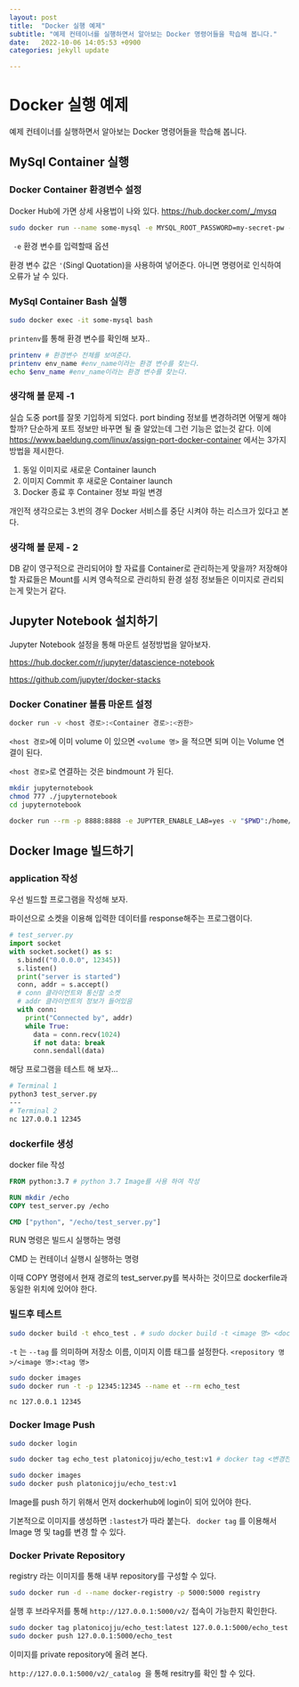 ```yaml
---
layout: post
title:  "Docker 실행 예제"
subtitle: "예제 컨테이너를 실행하면서 알아보는 Docker 명령어들을 학습해 봅니다."
date:   2022-10-06 14:05:53 +0900
categories: jekyll update

---
```


# Docker 실행 예제

예제 컨테이너를 실행하면서 알아보는 Docker 명령어들을 학습해 봅니다.

## MySql Container 실행

### Docker Container 환경변수 설정

Docker Hub에 가면 상세 사용법이 나와 있다. https://hub.docker.com/_/mysq

``` bash
sudo docker run --name some-mysql -e MYSQL_ROOT_PASSWORD=my-secret-pw -d mysql:tag
```

``` -e```  환경 변수를 입력할때 옵션

환경 변수 값은 ```'```(Singl Quotation)을 사용하여 넣어준다. 아니면 명령어로 인식하여 오류가 날 수 있다.

### MySql Container Bash 실행

``` bash
sudo docker exec -it some-mysql bash
```

```printenv```를 통해 환경 변수를 확인해 보자..

```bash
printenv # 환경변수 전체를 보여준다.
printenv env_name #env_name이라는 환경 변수를 찾는다.
echo $env_name #env_name이라는 환경 변수를 찾는다.
```



### 생각해 볼 문제 -1

실습 도중 port를 잘못 기입하게 되었다. port binding 정보를 변경하려면 어떻게 해야 할까? 단순하게 포트 정보만 바꾸면 될 줄 알았는데 그런 기능은 없는것 같다. 이에 https://www.baeldung.com/linux/assign-port-docker-container 에서는 3가지 방법을 제시한다.

1. 동일 이미지로 새로운 Container launch
2. 이미지 Commit 후 새로운 Container launch
3. Docker 종료 후 Container 정보 파일 변경

 개인적 생각으로는 3.번의 경우 Docker 서비스를 중단 시켜야 하는 리스크가 있다고 본다.  



### 생각해 볼 문제 - 2 

DB 같이 영구적으로 관리되어야 할 자료를 Container로 관리하는게 맞을까? 저장해야 할 자료들은 Mount를 시켜 영속적으로 관리하되 환경 설정 정보들은 이미지로 관리되는게 맞는거 같다.





## Jupyter Notebook 설치하기

Jupyter Notebook 설정을 통해 마운트 설정방법을 알아보자.

https://hub.docker.com/r/jupyter/datascience-notebook

https://github.com/jupyter/docker-stacks



### Docker Conatiner 볼륨 마운트 설정

``` bash
docker run -v <host 경로>:<Container 경로>:<권한> 
```

`<host 경로>`에  이미 volume 이 있으면 `<volume 명>` 을 적으면 되며 이는 Volume 연결이 된다.

`<host 경로>`로 연결하는 것은 bindmount 가 된다.


``` bash
mkdir jupyternotebook
chmod 777 ./jupyternotebook
cd jupyternotebook

docker run --rm -p 8888:8888 -e JUPYTER_ENABLE_LAB=yes -v "$PWD":/home/jovyan/work:rw jupyter/datascience-notebook
```





## Docker Image 빌드하기

### application 작성

우선 빌드할 프로그램을 작성해 보자.


파이선으로 소켓을 이용해 입력한 데이터를 response해주는 프로그램이다.

``` python
# test_server.py
import socket
with socket.socket() as s:
  s.bind(("0.0.0.0", 12345))
  s.listen()
  print("server is started")
  conn, addr = s.accept()
  # conn 클라이언트와 통신할 소켓
  # addr 클라이언트의 정보가 들어있음
  with conn:
    print("Connected by", addr)
    while True:
      data = conn.recv(1024)
      if not data: break
      conn.sendall(data)
```

  해당 프로그램을 테스트 해 보자...

  ``` bash
  # Terminal 1
  python3 test_server.py
  ---
  # Terminal 2
  nc 127.0.0.1 12345
  ```



### dockerfile 생성

docker file 작성

``` dockerfile
FROM python:3.7 # python 3.7 Image를 사용 하여 작성

RUN mkdir /echo 
COPY test_server.py /echo

CMD ["python", "/echo/test_server.py"] 
```

RUN 명령은 빌드시 실행하는 명령

CMD 는 컨테이너 실행시 실행하는 명령

이때 COPY 명령에서 현재 경로의 test_server.py를 복사하는 것이므로 dockerfile과 동일한 위치에 있어야 한다.



### 빌드후 테스트

``` bash
sudo docker build -t ehco_test . # sudo docker build -t <image 명> <dockerfile위치>
```

```-t``` 는 ``` --tag ``` 를 의미하며 저장소 이름, 이미지 이름 태그를 설정한다. ```<repository 명>/<image 명>:<tag 명>```

```bash
sudo docker images
sudo docker run -t -p 12345:12345 --name et --rm echo_test
```



``` bash
nc 127.0.0.1 12345
```



### Docker Image Push

``` bash
sudo docker login

sudo docker tag echo_test platonicojju/echo_test:v1 # docker tag <변경전 이미지명> <변경후 이미지명>

sudo docker images
sudo docker push platonicojju/echo_test:v1
```

Image를 push 하기 위해서 먼저 dockerhub에 login이 되어 있어야 한다.

기본적으로 이미지를 생성하면 ```:lastest```가 따라 붙는다. ``` docker tag``` 를 이용해서 Image 명 및 tag를 변경 할 수 있다. 



### Docker Private Repository

registry 라는 이미지를 통해 내부 repository를 구성할 수 있다.

``` bash
sudo docker run -d --name docker-registry -p 5000:5000 registry
```

실행 후 브라우저를 통해 ```http://127.0.0.1:5000/v2/``` 접속이 가능한지 확인한다.

``` bash
sudo docker tag platonicojju/echo_test:latest 127.0.0.1:5000/echo_test
sudo docker push 127.0.0.1:5000/echo_test
```

이미지를 private repository에 올려 본다.

```http://127.0.0.1:5000/v2/_catalog ```을 통해 resitry를 확인 할 수 있다.
